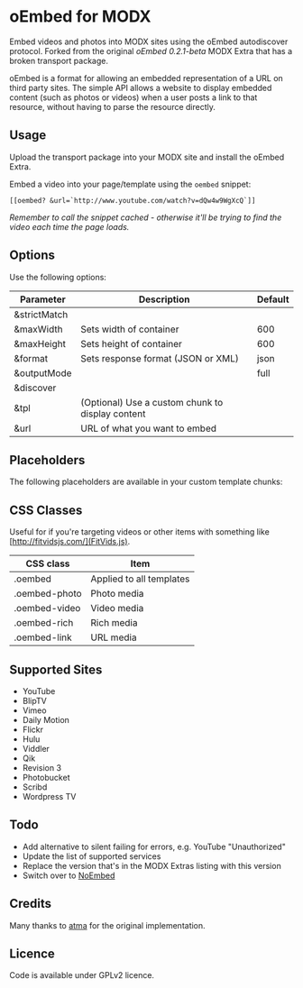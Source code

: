 # oEmbed for MODX

Embed videos and photos into MODX sites using the oEmbed autodiscover protocol. Forked from the original *oEmbed 0.2.1-beta* MODX Extra that has a broken transport package.

oEmbed is a format for allowing an embedded representation of a URL on third party sites. The simple API allows a website to display embedded content (such as photos or videos) when a user posts a link to that resource, without having to parse the resource directly.

## Usage

Upload the transport package into your MODX site and install the oEmbed Extra.

Embed a video into your page/template using the `oembed` snippet:

```
[[oembed? &url=`http://www.youtube.com/watch?v=dQw4w9WgXcQ`]]
```

*Remember to call the snippet cached - otherwise it'll be trying to find the video each time the page loads.*

## Options

Use the following options:

|Parameter|Description|Default|
|---------|-----------|-------|
|&strictMatch|||
|&maxWidth|Sets width of container|600|
|&maxHeight|Sets height of container|600|
|&format|Sets response format (JSON or XML)|json|
|&outputMode||full|
|&discover|||
|&tpl|(Optional) Use a custom chunk to display content||
|&url|URL of what you want to embed||

## Placeholders

The following placeholders are available in your custom template chunks:

## CSS Classes

Useful for if you're targeting videos or other items with something like [http://fitvidsjs.com/](FitVids.js).

|CSS class|Item|
|---------|----|
|.oembed|Applied to all templates|
|.oembed-photo|Photo media|
|.oembed-video|Video media|
|.oembed-rich|Rich media|
|.oembed-link|URL media|

## Supported Sites

* YouTube
* BlipTV
* Vimeo
* Daily Motion
* Flickr
* Hulu
* Viddler
* Qik
* Revision 3
* Photobucket
* Scribd
* Wordpress TV

## Todo

* Add alternative to silent failing for errors, e.g. YouTube "Unauthorized"
* Update the list of supported services
* Replace the version that's in the MODX Extras listing with this version
* Switch over to [NoEmbed](http://www.noembed.com)

## Credits

Many thanks to [atma](http://modx.com/extras/author/atma) for the original implementation.

## Licence

Code is available under GPLv2 licence.
